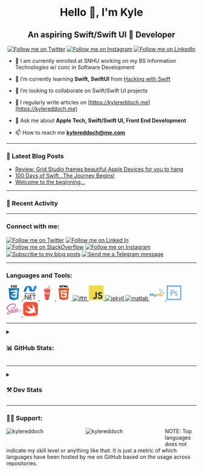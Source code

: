 # <div align="center" style="border:none;">Hello 👋, I'm Kyle</div>
## <div align="center" style="border:none;">An aspiring Swift/Swift UI  Developer</div>

<p align="center"><a href="https://twitter.com/winphankyle" target="blank" alt="Follow me on Twitter"><img src="https://img.shields.io/twitter/follow/winphankyle?logo=twitter&style=for-the-badge" alt="Follow me on Twitter" /></a> <a href="https://instagram.com/kyle.reddoch" target="blank" alt="Follow me on Instagram"><img src="https://img.shields.io/badge/kyle.reddoch-%23E4405F.svg?style=for-the-badge&logo=Instagram&logoColor=white" alt="Follow me on Instagram" /></a> <a href="https://www.linkedin.com/in/kylereddoch/" target="blank" alt="Follow me on LinkedIn"><img src="https://img.shields.io/badge/linkedin-%230077B5.svg?style=for-the-badge&logo=linkedin&logoColor=white" alt="Follow me on LinkedIn" /></a>
</p>

- 📓 I am currently enrolled at SNHU working on my BS Information Technologies w/ conc in Software Development

- 🌱 I’m currently learning **Swift, SwiftUI** from [Hacking with Swift](https://www.hackingwithswift.com)

- 🤝 I’m looking to collaborate on Swift/Swift UI projects

- 📝 I regularly write articles on [https://kylereddoch.me](https://kylereddoch.me)

- 💬 Ask me about **Apple Tech, Swift/Swift UI, Front End Development** 

- 📫 How to reach me **kylereddoch@me.com**

---

### 📝 Latest Blog Posts
<!-- BLOG-POST-LIST:START -->
- [Review: Grid Studio frames beautiful Apple Devices for you to hang](https://kylereddoch.me/2021/11/18/review-gridstudio-frames-apple-devices.html)
- [100 Days of Swift…The Journey Begins!](https://kylereddoch.me/2021/11/12/100-days-swift-journey-begins.html)
- [Welcome to the beginning…](https://kylereddoch.me/2021/11/08/welcome-to-beginning.html)
<!-- BLOG-POST-LIST:END -->

---

### 🎯 Recent Activity
<!--START_SECTION:activity-->

---

<h3 align="left">Connect with me:</h3>
<p align="left">
<a href="https://twitter.com/winphankyle" target="blank"><img align="center" height="32" width="32" src="https://cdn.jsdelivr.net/npm/simple-icons@v5/icons/twitter.svg" alt="Follow me on Twitter" /></a>
<a href="https://linkedin.com/in/kylereddoch" target="blank"><img align="center" height="32" width="32" src="https://cdn.jsdelivr.net/npm/simple-icons@v5/icons/linkedin.svg" alt="Follow me on Linked In" /></a>
<a href="https://stackoverflow.com/users/17354723" target="blank"><img align="center" height="32" width="32" src="https://cdn.jsdelivr.net/npm/simple-icons@v5/icons/stackoverflow.svg" alt="Follow me on StackOverflow" /></a>
<a href="https://instagram.com/kyle.reddoch" target="blank"><img align="center" height="32" width="32" src="https://cdn.jsdelivr.net/npm/simple-icons@v5/icons/instagram.svg" alt="Follow me on Instagram" /></a>
<a href="/https://kylereddoch.me/feed.xml" target="blank"><img align="center" height="32" width="32" src="https://cdn.jsdelivr.net/npm/simple-icons@v5/icons/rss.svg" alt="Subscribe to my blog posts" /></a>
<a href="https://t.me/kylereddoch" target="_blank"><img align="center" height="32" width="32" src="https://cdn.jsdelivr.net/npm/simple-icons@v5/icons/telegram.svg" alt="Send me a Telegram message" /></a>
</p>

---

<h3 align="left">Languages and Tools:</h3>
<p align="left"> <a href="https://www.w3schools.com/css/" target="_blank" rel="noreferrer"> <img src="https://raw.githubusercontent.com/devicons/devicon/master/icons/css3/css3-original-wordmark.svg" alt="css3" width="40" height="40"/> </a> <a href="https://dotnet.microsoft.com/" target="_blank" rel="noreferrer"> <img src="https://raw.githubusercontent.com/devicons/devicon/master/icons/dot-net/dot-net-original-wordmark.svg" alt="dotnet" width="40" height="40"/> </a> <a href="https://gulpjs.com" target="_blank" rel="noreferrer"> <img src="https://raw.githubusercontent.com/devicons/devicon/master/icons/gulp/gulp-plain.svg" alt="gulp" width="40" height="40"/> </a> <a href="https://www.w3.org/html/" target="_blank" rel="noreferrer"> <img src="https://raw.githubusercontent.com/devicons/devicon/master/icons/html5/html5-original-wordmark.svg" alt="html5" width="40" height="40"/> </a> <a href="https://ifttt.com/" target="_blank" rel="noreferrer"> <img src="https://www.vectorlogo.zone/logos/ifttt/ifttt-ar21.svg" alt="ifttt" width="40" height="40"/> </a> <a href="https://developer.mozilla.org/en-US/docs/Web/JavaScript" target="_blank" rel="noreferrer"> <img src="https://raw.githubusercontent.com/devicons/devicon/master/icons/javascript/javascript-original.svg" alt="javascript" width="40" height="40"/> </a> <a href="https://jekyllrb.com/" target="_blank" rel="noreferrer"> <img src="https://www.vectorlogo.zone/logos/jekyllrb/jekyllrb-icon.svg" alt="jekyll" width="40" height="40"/> </a> <a href="https://www.mathworks.com/" target="_blank" rel="noreferrer"> <img src="https://upload.wikimedia.org/wikipedia/commons/2/21/Matlab_Logo.png" alt="matlab" width="40" height="40"/> </a> <a href="https://www.mysql.com/" target="_blank" rel="noreferrer"> <img src="https://raw.githubusercontent.com/devicons/devicon/master/icons/mysql/mysql-original-wordmark.svg" alt="mysql" width="40" height="40"/> </a> <a href="https://www.photoshop.com/en" target="_blank" rel="noreferrer"> <img src="https://raw.githubusercontent.com/devicons/devicon/master/icons/photoshop/photoshop-line.svg" alt="photoshop" width="40" height="40"/> </a> <a href="https://sass-lang.com" target="_blank" rel="noreferrer"> <img src="https://raw.githubusercontent.com/devicons/devicon/master/icons/sass/sass-original.svg" alt="sass" width="40" height="40"/> </a> <a href="https://developer.apple.com/swift/" target="_blank" rel="noreferrer"> <img src="https://raw.githubusercontent.com/devicons/devicon/master/icons/swift/swift-original.svg" alt="swift" width="40" height="40"/> </a> </p>

---

<details>

<summary><h3 align="left">📊 GitHub Stats:</h3></summary>
<p><img align="left" src="https://github-readme-stats-sigma-rouge.vercel.app/api?username=kylereddoch&show_icons=true&theme=tokyonight&locale=en" alt="kylereddoch" /></p>

<p><img align="left" src="https://github-readme-stats-sigma-rouge.vercel.app/api/top-langs?username=kylereddoch&show_icons=true&theme=tokyonight&hide_border=true&locale=en&layout=compact" alt="kylereddoch" /></p>

<p><img align="left" src="https://github-readme-stats-sigma-rouge.vercel.app/api/wakatime?username=kylereddoch&show_icons=true&theme=tokyonight&hide_border=true&locale=en&layout=compact" alt="kylereddoch" /></p>

</details>

---

<details>
<summary><h3 align="left">⚒ Dev Stats</h3></summary>
<!--START_SECTION:waka-->
<!--END_SECTION:waka-->
</details>

---

<h3 align="left">🙏🏼 Support:</h3>
<p><a href="https://www.buymeacoffee.com/kylereddoch"><img align="left" src="https://cdn.buymeacoffee.com/buttons/v2/default-yellow.png" height="50" width="210" alt="kylereddoch" /></a> <a href="sms:+18064181016"><img align="left" src="https://img.shields.io/badge/ApplePay-000000.svg?style=for-the-badge&logo=Apple-Pay&logoColor=white" height="50" width="210" alt="kylereddoch" /></a></p>


NOTE: Top languages does not indicate my skill level or anything like that. It is just a metric of which languages have been hosted by me on GitHub based on the usage across repositories.